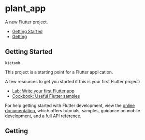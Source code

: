 # plant_app

A new Flutter project.

* [Getting Started](https://github.com/Kiet-Pham-Vo-Anh/Plant_App_UI#getting-started)
* [Getting](/Kiet-Pham-Vo-Anh/Plant_App_UI##Getting)

## Getting Started
```
kietanh
```

This project is a starting point for a Flutter application.

A few resources to get you started if this is your first Flutter project:

- [Lab: Write your first Flutter app](https://docs.flutter.dev/get-started/codelab)
- [Cookbook: Useful Flutter samples](https://docs.flutter.dev/cookbook)

For help getting started with Flutter development, view the
[online documentation](https://docs.flutter.dev/), which offers tutorials,
samples, guidance on mobile development, and a full API reference.

## Getting
